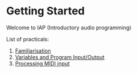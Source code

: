 # Getting Started

Welcome to IAP (Introductory audio programming)


List of practicals:
1.  <a href="https://github.com/Sjhunt93/IAP-2018-2019/blob/master/Tutorials/Tutorial%201.md">Familiarisation</a>
2.  <a href="https://github.com/Sjhunt93/IAP-2018-2019/blob/master/Tutorials/Tutorial%202.md">Variables and Program Input/Output</a>
3.  <a href="https://github.com/Sjhunt93/IAP-2018-2019/blob/master/Tutorials/Tutorial%203.md">Processing MIDI input</a>

